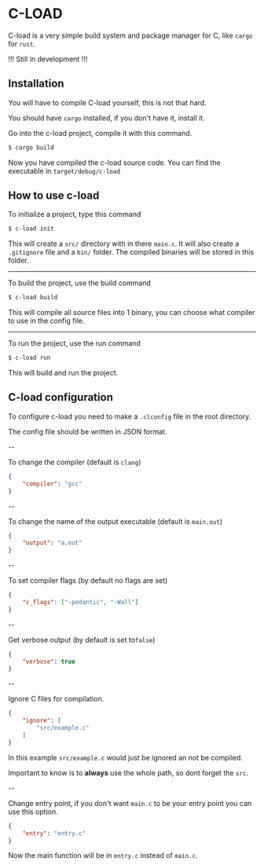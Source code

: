 # C-LOAD

C-load is a very simple build system and package manager for C, like `cargo` for `rust`.

!!! Still in development !!!

## Installation
You will have to compile C-load yourself, this is not that hard. 

You should have `cargo` installed, if you don't have it, install it.

Go into the c-load project, compile it with this command.

```bash
$ cargo build
```

Now you have compiled the c-load source code.
You can find the executable in `target/debug/c-load`

## How to use c-load
To initialize a project, type this command

```bash
$ c-load init
```

This will create a `src/` directory with in there `main.c`. It will also create a `.gitignore` file
and a `bin/` folder. The compiled binaries will be stored in this folder.

--- 

To build the project, use the build command
```bash
$ c-load build
```

This will compile all source files into 1 binary, you can choose what compiler to use in the config file.

---

To run the project, use the run command
```bash
$ c-load run
```

This will build and run the project.

## C-load configuration
To configure c-load you need to make a `.clconfig` file in the root directory.

The config file should be written in JSON format.

--

To change the compiler (default is `clang`)
```json
{
    "compiler": "gcc"
}
```

--

To change the name of the output executable (default is `main.out`)
```json
{
    "output": "a.out"
}
```

--

To set compiler flags (by default no flags are set)
```json
{
    "c_flags": ["-pedantic", "-Wall"]
}
```

-- 

Get verbose output (by default is set to`false`)
```json
{
    "verbose": true
}
```

--

Ignore C files for compilation.
```json
{
    "ignore": [
        "src/example.c"
    ]
}
```

In this example `src/example.c` would just be ignored an not be compiled.

Important to know is to **always** use the whole path, so dont forget the `src`.

--

Change entry point, if you don't want `main.c` to be your entry point you can use this option.
```json
{
    "entry": "entry.c"
}
```

Now the main function will be in `entry.c` instead of `main.c`.
